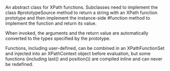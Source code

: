 An abstract class for XPath functions. Subclasses need to implement the class #prototypeSource method to return a string with an XPath function prototype and then implement the instance-side #function method to implement the function and return its value.

When invoked, the arguments and the return value are automatically converted to the types specified by the prototype.

Functions, including user-defined, can be combined in an XPathFunctionSet and injected into an XPathContext object before evaluation, but some functions (including last() and position()) are compiled inline and can never be redefined.